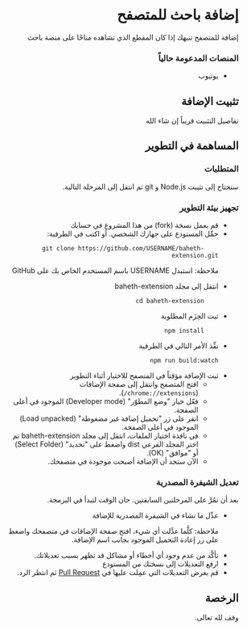 <div dir="rtl">

# إضافة باحث للمتصفح
إضافة للمتصفح تنبهك إذا كان المقطع الذي تشاهده متاحًا على منصة باحث

### المنصات المدعومة حالياً
<ul dir="rtl">
    <li dir="rtl">يوتيوب</li>
</ul>

## تثبيت الإضافة
تفاصيل التثبيت قريباً إن شاء الله

## المساهمة في التطوير

### المتطلبات
ستحتاج إلى تثبيت Node.js و git ثم انتقل إلى المرحلة التالية.

### تجهيز بيئة التطوير
<ul dir="rtl">
<li dir="rtl">قم بعمل نسخة (fork) من هذا المشروع في حسابك</li>
<li dir="rtl">حمِّل المستودع على جهازك الشخصي. أو اكتب في الطرفية:</li>

```
    git clone https://github.com/USERNAME/baheth-extension.git
```
ملاحظة: استبدل USERNAME باسم المستخدم الخاص بك على GitHub

    
<li dir="rtl">انتقل إلى مجلد baheth-extension</li>
    
```
    cd baheth-extension
```
    
<li dir="rtl">ثبت الحِزَم المطلوبة</li>

```
    npm install
```

<li dir="rtl">نفِّذ الأمر التالي في الطرفية</li>

```
npm run build:watch
```

<li dir="rtl">ثبت الإضافة مؤقتاً في المتصفح للاختبار أثناء التطوير
    <ul dir="rtl">
        <li dir="rtl">افتح المتصفح وانتقل إلى صفحة الإضافات (<code>chrome://extensions/</code>).</li>
        <li dir="rtl">فعّل خيار "وضع المطوّر" (Developer mode) الموجود في أعلى الصفحة.</li>
        <li dir="rtl">انقر على زر "تحميل إضافة غير مضغوطة" (Load unpacked) الموجود في أعلى الصفحة.</li>
        <li dir="rtl">في نافذة اختيار الملفات، انتقل إلى مجلد baheth-extension ثم اختر المجلد الفرعي dist واضغط على "تحديد" (Select Folder) أو "موافق" (OK).</li>
        <li dir="rtl">الآن ستجد أن الإضافة أصبحت موجودة في متصفحك.</li>
    </ul>
</li>
</ul>

### تعديل الشيفرة المصدرية
بعد أن تمُرَّ على المرحلتين السابقتين. حان الوقت لتبدأ في البرمجة.
<ul dir="rtl">
    <li dir="rtl">عدِّل ما تشاء في الشيفرة المصدرية للإضافة
    <p dir="rtl">ملاحظة: كلَّما عدَّلت أي شيء، افتح صفحة الإضافات في متصفحك واضغط على زر إعادة التحميل الموجود بجانب اسم الإضافة.</p>
    </li>
    <li dir="rtl">تأكَّد من عدم وجود أي أخطاء أو مشاكل قد تظهر بسبب تعديلاتك.</li>
    <li dir="rtl">ارفع التعديلات إلى نسختك من المستودع</li>
    <li dir="rtl">قم بعرض التعديلات التي عمِلت عليها في <a href="https://github.com/ieasybooks/baheth-extension/pulls">Pull Request</a> ثم انتظر الرد.</li>
</ul>

## الرخصة

وقف لله تعالى.

</div>
